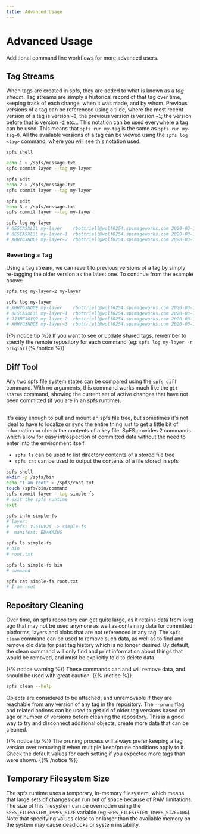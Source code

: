 ```yaml
---
title: Advanced Usage
---
```


# Advanced Usage

Additional command line workflows for more advanced users.

## Tag Streams

When tags are created in spfs, they are added to what is known as a _tag stream_. Tag streams are simply a historical record of that tag over time, keeping track of each change, when it was made, and by whom. Previous versions of a tag can be referenced using a tilde, where the most recent version of a tag is version `~0`; the previous version is version `~1`; the version before that is version `~2` etc... This notation can be used everywhere a tag can be used. This means that `spfs run my-tag` is the same as `spfs run my-tag~0`. All the available versions of a tag can be viewed using the `spfs log <tag>` command, where you will see this notation used.

```bash
spfs shell

echo 1 > /spfs/message.txt
spfs commit layer --tag my-layer

spfs edit
echo 2 > /spfs/message.txt
spfs commit layer --tag my-layer

spfs edit
echo 3 > /spfs/message.txt
spfs commit layer --tag my-layer

spfs log my-layer
# 6E5CA5XL3L my-layer    rbottriell@wolf0254.spimageworks.com 2020-03-18 10:12
# 6E5CA5XL3L my-layer~1  rbottriell@wolf0254.spimageworks.com 2020-03-18 10:11
# XHHVG3NDGE my-layer~2  rbottriell@wolf0254.spimageworks.com 2020-03-18 10:11
```

### Reverting a Tag

Using a tag stream, we can revert to previous versions of a tag by simply re-tagging the older version as the latest one. To continue from the example above:

```bash
spfs tag my-layer~2 my-layer

spfs log my-layer
# XHHVG3NDGE my-layer    rbottriell@wolf0254.spimageworks.com 2020-03-18 10:16
# 6E5CA5XL3L my-layer~1  rbottriell@wolf0254.spimageworks.com 2020-03-18 10:12
# JJ3MEJOYQ2 my-layer~2  rbottriell@wolf0254.spimageworks.com 2020-03-18 10:11
# XHHVG3NDGE my-layer~3  rbottriell@wolf0254.spimageworks.com 2020-03-18 10:11
```

{{% notice tip %}}
If you want to see or update shared tags, remember to specify the remote repository for each command (eg: `spfs log my-layer -r origin`)
{{% /notice %}}

## Diff Tool

Any two spfs file system states can be compared using the `spfs diff` command. With no arguments, this command works much like the `git status` command, showing the current set of active changes that have not been committed (if you are in an spfs runtime).

##

It's easy enough to pull and mount an spfs file tree, but sometimes it's not ideal to have to localize or sync the entire thing just to get a little bit of information or check the contents of a key file. SpFS provides 2 commands which allow for easy introspection of committed data without the need to enter into the environment itself.

- `spfs ls` can be used to list directory contents of a stored file tree
- `spfs cat` can be used to output the contents of a file stored in spfs

```bash
spfs shell
mkdir -p /spfs/bin
echo "I am root" > /spfs/root.txt
touch /spfs/bin/command
spfs commit layer --tag simple-fs
# exit the spfs runtime
exit

spfs info simple-fs
# layer:
#  refs: YJGTUV2Y -> simple-fs
#  manifest: EDAWAZUS

spfs ls simple-fs
# bin
# root.txt

spfs ls simple-fs bin
# command

spfs cat simple-fs root.txt
# I am root
```

## Repository Cleaning

Over time, an spfs repository can get quite large, as it retains data from long ago that may not be used anymore as well as containing data for committed platforms, layers and blobs that are not referenced in any tag. The `spfs clean` command can be used to remove such data, as well as to find and remove old data for past tag history which is no longer desired. By default, the clean command will only find and print information about things that would be removed, and must be explicitly told to delete data.

{{% notice warning %}}
These commands can and will remove data, and should be used with great caution.
{{% /notice %}}

```bash
spfs clean --help
```

Objects are considered to be attached, and unremovable if they are reachable from any version of any tag in the repository. The `--prune` flag and related options can be used to get rid of older tag versions based on age or number of versions before cleaning the repository. This is a good way to try and disconnect additional objects, create more data that can be cleaned.

{{% notice tip %}}
The pruning process will always prefer keeping a tag version over removing it when multiple keep/prune conditions apply to it. Check the default values for each setting if you expected more tags than were shown.
{{% /notice %}}

## Temporary Filesystem Size

The spfs runtime uses a temporary, in-memory filesystem, which means that large sets of changes can run out of space because of RAM limitations. The size of this filesystem can be overridden using the `SPFS_FILESYSTEM_TMPFS_SIZE` variable (eg `SPFS_FILESYSTEM_TMPFS_SIZE=10G`). Note that specifying values close to or larger than the available memory on the system may cause deadlocks or system instability.
